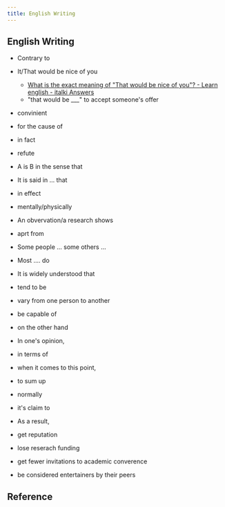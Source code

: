 ```yaml
---
title: English Writing
---
```


## English Writing

* Contrary to
* It/That would be nice of you
    * [What is the exact meaning of "That would be nice of you"? - Learn english - italki Answers](https://www.italki.com/question/337044)
    * "that would be ___" to accept someone's offer
* convinient
* for the cause of
* in fact
* refute
* A is B in the sense that
* It is said in ... that
* in effect
* mentally/physically
* An obvervation/a research shows
* aprt from
* Some people ... some others ...
* Most .... do
* It is widely understood that
* tend to be
* vary from one person to another
* be capable of
* on the other hand
* In one's opinion,
* in terms of
* when it comes to this point,
* to sum up
* normally
* it's claim to 
* As a result,

* get reputation
* lose reserach funding
* get fewer invitations to academic converence
* be considered entertainers by their peers

## Reference
